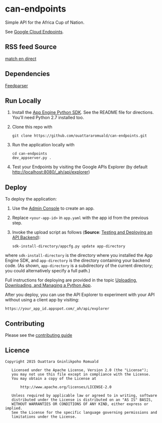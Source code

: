 # can-endpoints

Simple API for the Africa Cup of Nation.

See [Google Cloud Endpoints][1].

## RSS feed Source
[match en direct](http://www.matchendirect.fr/)

## Dependencies
[Feedparser][2]

## Run Locally
1. Install the [App Engine Python SDK](https://developers.google.com/appengine/downloads).
See the README file for directions. You'll need Python 2.7 installed too.

2. Clone this repo with

   ```
   git clone https://github.com/ouattararomuald/can-endpoints.git
   ```
3. Run the application locally with

   ```
   cd can-endpoints
   dev_appserver.py .
   ```
4. Test your Endpoints by visiting the Google APIs Explorer (by default [http://localhost:8080/_ah/api/explorer](http://localhost:8080/_ah/api/explorer))

## Deploy
To deploy the application:

1. Use the [Admin Console](https://appengine.google.com) to create an app.
2. Replace `<your-app-id>` in `app.yaml` with the app id from the previous step.
4. Invoke the upload script as follows (**Source**: [Testing and Deploying an API Backend][3]):

   ```
   sdk-install-directory/appcfg.py update app-directory
   ```
where `sdk-install-directory` is the directory where you installed the App Engine SDK, and `app-directory` is the directory containing your backend code. (As shown, `app-directory` is a subdirectory of the current directory; you could alternatively specify a full path.)

Full instructions for deploying are provided in the topic [Uploading, Downloading, and Managing a Python App][4].

After you deploy, you can use the API Explorer to experiment with your API without using a client app by visiting:
   ```
   https://your_app_id.appspot.com/_ah/api/explorer
   ```

[1]: https://cloud.google.com/appengine/docs/python/endpoints/
[2]: https://github.com/kurtmckee/feedparser
[3]: https://cloud.google.com/appengine/docs/python/endpoints/test_deploy
[4]: https://cloud.google.com/appengine/docs/python/tools/uploadinganapp

## Contributing
Please see the [contributing guide](CONTRIB.md)

## Licence
```
Copyright 2015 Ouattara Gninlikpoho Romuald

   Licensed under the Apache License, Version 2.0 (the "License");
   you may not use this file except in compliance with the License.
   You may obtain a copy of the License at

       http://www.apache.org/licenses/LICENSE-2.0

   Unless required by applicable law or agreed to in writing, software
   distributed under the License is distributed on an "AS IS" BASIS,
   WITHOUT WARRANTIES OR CONDITIONS OF ANY KIND, either express or implied.
   See the License for the specific language governing permissions and
   limitations under the License.
```

